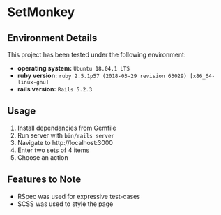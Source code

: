 # SetMonkey

## Environment Details

This project has been tested under the following environment:
- **operating system:** `Ubuntu 18.04.1 LTS`
- **ruby version:** `ruby 2.5.1p57 (2018-03-29 revision 63029) [x86_64-linux-gnu]`
- **rails version:** `Rails 5.2.3`

## Usage
1. Install dependancies from Gemfile
2. Run server with `bin/rails server`
3. Navigate to http://localhost:3000
4. Enter two sets of 4 items
5. Choose an action

## Features to Note
- RSpec was used for expressive test-cases
- SCSS was used to style the page

